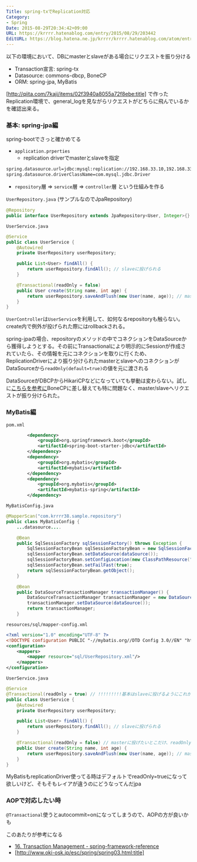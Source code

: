 ```yaml
---
Title: spring-txでReplication対応
Category:
- Spring
Date: 2015-08-29T20:34:42+09:00
URL: https://krrrr.hatenablog.com/entry/2015/08/29/203442
EditURL: https://blog.hatena.ne.jp/krrrr/krrrr.hatenablog.com/atom/entry/6653458415119433666
---
```


以下の環境において、DBにmasterとslaveがある場合にリクエストを振り分ける

- Transaction宣言: spring-tx
- Datasource: commons-dbcp, BoneCP
- ORM: spring-jpa, MyBatis

[http://qiita.com/7kaji/items/02f3940a8055a72f8ebe:title] で作ったReplication環境で、general_logを見ながらリクエストがどちらに飛んでいるかを確認出来る。

<!-- more -->

### 基本: spring-jpa編

spring-bootでさっと確かめてる

- `application.prperties`
  - replication driverでmasterとslaveを指定
```sh
spring.datasource.url=jdbc:mysql:replication://192.168.33.10,192.168.33.11/sample
spring.datasource.driverClassName=com.mysql.jdbc.Driver
```
- `repository`層 ⇒ `service`層 ⇒ `controller`層 という仕組みを作る

`UserRepository.java` (サンプルなのでJpaRepository)
```java
@Repository
public interface UserRepository extends JpaRepository<User, Integer>{}
```

`UserService.java`
```java
@Service
public class UserService {
    @Autowired
    private UserRepository userRepository;

    public List<User> findAll() {
        return userRepository.findAll(); // slaveに投げられる
    }

    @Transactional(readOnly = false)
    public User create(String name, int age) {
        return userRepository.saveAndFlush(new User(name, age)); // masterに投げられる
    }
}
```

`UserController`は`UserService`を利用して、如何なるrepositoryも触らない。create内で例外が投げられた際にはrollbackされる。

spring-jpaの場合、repositoryのメソッドの中でコネクションをDataSourceから獲得しようとする。その前にTransactionalにより明示的にSessionが作成されていたら、その情報を元にコネクションを取りに行くため、ReplicationDriverにより振り分けられたmasterとslaveへのコネクションがDataSourceから`readOnly(default=true)`の値を元に渡される

DataSourceがDBCPからHikariCPなどになっていても挙動は変わらない。試しに[こちらを参考に](http://kielczewski.eu/2014/05/database-connection-pooling-with-bonecp-in-spring-boot-application/)BoneCPに差し替えても特に問題なく、master/slaveへリクエストが振り分けられた。

### MyBatis編
`pom.xml`
```xml
        <dependency>
            <groupId>org.springframework.boot</groupId>
            <artifactId>spring-boot-starter-jdbc</artifactId>
        </dependency>
        <dependency>
            <groupId>org.mybatis</groupId>
            <artifactId>mybatis</artifactId>
        </dependency>
        <dependency>
            <groupId>org.mybatis</groupId>
            <artifactId>mybatis-spring</artifactId>
        </dependency>
```

`MyBatisConfig.java`
```java
@MapperScan("com.krrrr38.sample.repository")
public class MyBatisConfig {
    ...datasource....

    @Bean
    public SqlSessionFactory sqlSessionFactory() throws Exception {
        SqlSessionFactoryBean sqlSessionFactoryBean = new SqlSessionFactoryBean();
        sqlSessionFactoryBean.setDataSource(dataSource());
        sqlSessionFactoryBean.setConfigLocation(new ClassPathResource("/sql/mapper-config.xml"));
        sqlSessionFactoryBean.setFailFast(true);
        return sqlSessionFactoryBean.getObject();
    }

    @Bean
    public DataSourceTransactionManager transactionManager() {
        DataSourceTransactionManager transactionManager = new DataSourceTransactionManager();
        transactionManager.setDataSource(dataSource());
        return transactionManager;
    }
```

`resources/sql/mapper-config.xml`
```xml
<?xml version="1.0" encoding="UTF-8" ?>
<!DOCTYPE configuration PUBLIC "-//mybatis.org//DTD Config 3.0//EN" "http://mybatis.org/dtd/mybatis-3-config.dtd">
<configuration>
    <mappers>
        <mapper resource="sql/UserRepository.xml"/>
    </mappers>
</configuration>
```

`UserService.java`
```java
@Service
@Transactional(readOnly = true) // !!!!!!!!!基本はslaveに投げるようにこれが必要!!!!!!!!!
public class UserService {
    @Autowired
    private UserRepository userRepository;

    public List<User> findAll() {
        return userRepository.findAll(); // slaveに投げられる
    }

    @Transactional(readOnly = false) // masterに投げたいとこだけ、readOnly=falseなTransactionalを付ける
    public User create(String name, int age) {
        return userRepository.saveAndFlush(new User(name, age)); // masterに投げられる
    }
}
```

MyBatisもreplicationDriver使ってる時はデフォルトでreadOnly=trueになって欲しいけど、そもそもレイアが違うのにどうなってんだjpa

### AOPで対応したい時
`@Transactional`使うとautocommit=onになってしまうので、AOPの方が良いかも

このあたりが参考になる

- [16. Transaction Management - spring-framework-reference](http://docs.spring.io/spring/docs/current/spring-framework-reference/html/transaction.html)
- [http://www.oki-osk.jp/esc/spring/spring03.html:title]

